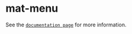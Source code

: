 # mat-menu

See the [`documentation page`](http://expandjs.com/elements/mat-menu) for more information.